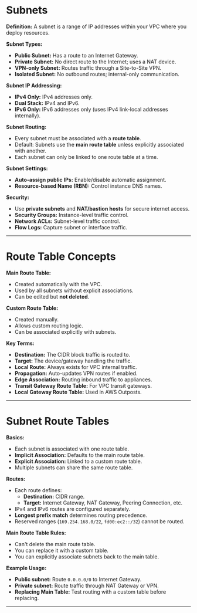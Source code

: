 # Subnets

**Definition:**
A subnet is a range of IP addresses within your VPC where you deploy resources.

**Subnet Types:**
- **Public Subnet:** Has a route to an Internet Gateway.
- **Private Subnet:** No direct route to the Internet; uses a NAT device.
- **VPN-only Subnet:** Routes traffic through a Site-to-Site VPN.
- **Isolated Subnet:** No outbound routes; internal-only communication.

**Subnet IP Addressing:**
- **IPv4 Only:** IPv4 addresses only.
- **Dual Stack:** IPv4 and IPv6.
- **IPv6 Only:** IPv6 addresses only (uses IPv4 link-local addresses internally).

**Subnet Routing:**
- Every subnet must be associated with a **route table**.
- Default: Subnets use the **main route table** unless explicitly associated with another.
- Each subnet can only be linked to one route table at a time.

**Subnet Settings:**
- **Auto-assign public IPs:** Enable/disable automatic assignment.
- **Resource-based Name (RBN):** Control instance DNS names.

**Security:**
- Use **private subnets** and **NAT/bastion hosts** for secure internet access.
- **Security Groups:** Instance-level traffic control.
- **Network ACLs:** Subnet-level traffic control.
- **Flow Logs:** Capture subnet or interface traffic.

---

# Route Table Concepts

**Main Route Table:**
- Created automatically with the VPC.
- Used by all subnets without explicit associations.
- Can be edited but **not deleted**.

**Custom Route Table:**
- Created manually.
- Allows custom routing logic.
- Can be associated explicitly with subnets.

**Key Terms:**
- **Destination:** The CIDR block traffic is routed to.
- **Target:** The device/gateway handling the traffic.
- **Local Route:** Always exists for VPC internal traffic.
- **Propagation:** Auto-updates VPN routes if enabled.
- **Edge Association:** Routing inbound traffic to appliances.
- **Transit Gateway Route Table:** For VPC transit gateways.
- **Local Gateway Route Table:** Used in AWS Outposts.

---

# Subnet Route Tables

**Basics:**
- Each subnet is associated with one route table.
- **Implicit Association:** Defaults to the main route table.
- **Explicit Association:** Linked to a custom route table.
- Multiple subnets can share the same route table.

**Routes:**
- Each route defines:
  - **Destination:** CIDR range.
  - **Target:** Internet Gateway, NAT Gateway, Peering Connection, etc.
- IPv4 and IPv6 routes are configured separately.
- **Longest prefix match** determines routing precedence.
- Reserved ranges (`169.254.168.0/22`, `fd00:ec2::/32`) cannot be routed.

**Main Route Table Rules:**
- Can't delete the main route table.
- You can replace it with a custom table.
- You can explicitly associate subnets back to the main table.

**Example Usage:**
- **Public subnet:** Route `0.0.0.0/0` to Internet Gateway.
- **Private subnet:** Route traffic through NAT Gateway or VPN.
- **Replacing Main Table:** Test routing with a custom table before replacing.

---

